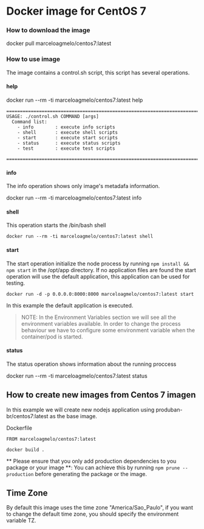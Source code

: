 # Docker image for CentOS 7

### How to download the image

docker pull marceloagmelo/centos7:latest

### How to use image

The image contains a control.sh script, this script has several operations.

#### help

docker run --rm -ti marceloagmelo/centos7:latest help

```
=============================================================================   
USAGE: ./control.sh COMMAND [args]                                              
  Command list:                                                                 
    - info        : execute info scripts                                        
    - shell       : execute shell scripts                                       
    - start       : execute start scripts                                       
    - status      : execute status scripts                                      
    - test        : execute test scripts 
    
=============================================================================
```


#### info

The info operation shows only image's metadafa information.

docker run --rm -ti marceloagmelo/centos7:latest info

#### shell

This operation starts the /bin/bash shell
```
docker run --rm -ti marceloagmelo/centos7:latest shell
```

#### start

The start operation initialize the node process by running `npm install && npm start` in the /opt/app directory. If no application files are found the start operation will use the default application, this application can be used for testing.

```
docker run -d -p 0.0.0.0:8000:8000 marceloagmelo/centos7:latest start
```

In this example the default application is executed.

> NOTE: In the Environment Variables section we will see all the environment variables available. In order to change the process behaviour we have to configure some environment variable when the container/pod is started.

#### status

The status operation shows information about the running proccess

docker run --rm -ti marceloagmelo/centos7:latest status

## How to create new images from Centos 7 imagen

In this example we will create new nodejs application using produban-br/centos7:latest as the base image.

Dockerfile

```
FROM marceloagmelo/centos7:latest
```

```
docker build .
```

** Please ensure that you only add production dependencies to you package or your image **: You can achieve this
by running `npm prune --production` before generating the package or the image.

## Time Zone
By default this image uses the time zone "America/Sao_Paulo", if you want to change the default time zone, you should specify the environment variable TZ.
